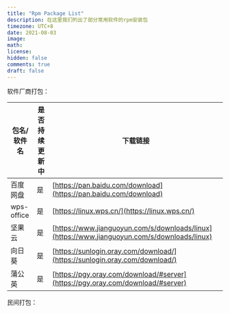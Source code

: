 ```yaml
---
title: "Rpm Package List"
description: 在这里我们列出了部分常用软件的rpm安装包
timezone: UTC+8
date: 2021-08-03
image: 
math: 
license: 
hidden: false
comments: true
draft: false
---
```


软件厂商打包：

| 包名/软件名 | 是否持续更新中 | 下载链接                                                     |
| ----------- | -------------- | ------------------------------------------------------------ |
| 百度网盘    | 是             | [https://pan.baidu.com/download](https://pan.baidu.com/download) |
| wps-office  | 是             | [https://linux.wps.cn/](https://linux.wps.cn/)               |
| 坚果云      | 是             | [https://www.jianguoyun.com/s/downloads/linux](https://www.jianguoyun.com/s/downloads/linux) |
| 向日葵      | 是             | [https://sunlogin.oray.com/download/](https://sunlogin.oray.com/download/) |
| 蒲公英      | 是             | [https://pgy.oray.com/download/#server](https://pgy.oray.com/download/#server) |

民间打包：


